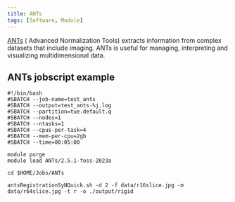 ```yaml
---
title: ANTs
tags: [Software, Module]
---
```


[ANTs](http://stnava.github.io/ANTs/) ( Advanced Normalization Tools) extracts information 
from complex datasets that include imaging. 
ANTs is useful for managing, interpreting and visualizing multidimensional data.

## ANTs jobscript example 

```shell
#!/bin/bash
#SBATCH --job-name=test_ants
#SBATCH --output=test_ants-%j.log
#SBATCH --partition=tue.default.q
#SBATCH --nodes=1
#SBATCH --ntasks=1
#SBATCH --cpus-per-task=4
#SBATCH --mem-per-cpu=2gb
#SBATCH --time=00:05:00

module purge
module load ANTs/2.5.1-foss-2023a

cd $HOME/Jobs/ANTs

antsRegistrationSyNQuick.sh -d 2 -f data/r16slice.jpg -m data/r64slice.jpg -t r -o ./output/rigid
```

